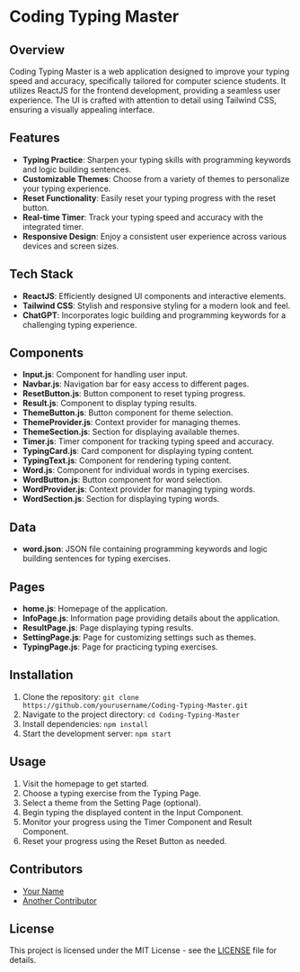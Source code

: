 # Coding Typing Master

## Overview
Coding Typing Master is a web application designed to improve your typing speed and accuracy, specifically tailored for computer science students. It utilizes ReactJS for the frontend development, providing a seamless user experience. The UI is crafted with attention to detail using Tailwind CSS, ensuring a visually appealing interface.

## Features
- **Typing Practice**: Sharpen your typing skills with programming keywords and logic building sentences.
- **Customizable Themes**: Choose from a variety of themes to personalize your typing experience.
- **Reset Functionality**: Easily reset your typing progress with the reset button.
- **Real-time Timer**: Track your typing speed and accuracy with the integrated timer.
- **Responsive Design**: Enjoy a consistent user experience across various devices and screen sizes.

## Tech Stack
- **ReactJS**: Efficiently designed UI components and interactive elements.
- **Tailwind CSS**: Stylish and responsive styling for a modern look and feel.
- **ChatGPT**: Incorporates logic building and programming keywords for a challenging typing experience.

## Components
- **Input.js**: Component for handling user input.
- **Navbar.js**: Navigation bar for easy access to different pages.
- **ResetButton.js**: Button component to reset typing progress.
- **Result.js**: Component to display typing results.
- **ThemeButton.js**: Button component for theme selection.
- **ThemeProvider.js**: Context provider for managing themes.
- **ThemeSection.js**: Section for displaying available themes.
- **Timer.js**: Timer component for tracking typing speed and accuracy.
- **TypingCard.js**: Card component for displaying typing content.
- **TypingText.js**: Component for rendering typing content.
- **Word.js**: Component for individual words in typing exercises.
- **WordButton.js**: Button component for word selection.
- **WordProvider.js**: Context provider for managing typing words.
- **WordSection.js**: Section for displaying typing words.

## Data
- **word.json**: JSON file containing programming keywords and logic building sentences for typing exercises.

## Pages
- **home.js**: Homepage of the application.
- **InfoPage.js**: Information page providing details about the application.
- **ResultPage.js**: Page displaying typing results.
- **SettingPage.js**: Page for customizing settings such as themes.
- **TypingPage.js**: Page for practicing typing exercises.

## Installation
1. Clone the repository: `git clone https://github.com/yourusername/Coding-Typing-Master.git`
2. Navigate to the project directory: `cd Coding-Typing-Master`
3. Install dependencies: `npm install`
4. Start the development server: `npm start`

## Usage
1. Visit the homepage to get started.
2. Choose a typing exercise from the Typing Page.
3. Select a theme from the Setting Page (optional).
4. Begin typing the displayed content in the Input Component.
5. Monitor your progress using the Timer Component and Result Component.
6. Reset your progress using the Reset Button as needed.

## Contributors
- [Your Name](https://github.com/yourusername)
- [Another Contributor](https://github.com/anotherusername)

## License
This project is licensed under the MIT License - see the [LICENSE](LICENSE) file for details.
